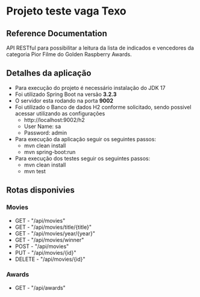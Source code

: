 # Projeto teste vaga Texo

## Reference Documentation
API RESTful para possibilitar a leitura da lista de indicados e vencedores
da categoria Pior Filme do Golden Raspberry Awards.

## Detalhes da aplicação
 - Para execução do projeto é necessário instalação do JDK 17
 - Foi utilizado Spring Boot na versão <b>3.2.3</b>
 - O servidor esta rodando na porta <b>9002</b>
 - Foi utilizado o Banco de dados H2 conforme solicitado, sendo possivel acessar utilizando as configurações
   - http://localhost:9002/h2
   - User Name: sa
   - Password: admin
 - Para execução da aplicação seguir os seguintes passos:
   - mvn clean install
   - mvn spring-boot:run
 - Para execução dos testes seguir os seguintes passos:
   - mvn clean install
   - mvn test

## Rotas disponivies
### Movies
   - GET    - "/api/movies"
   - GET    - "/api/movies/title/{title}"
   - GET    - "/api/movies/year/{year}"
   - GET    - "/api/movies/winner"
   - POST   - "/api/movies"
   - PUT    - "/api/movies/{id}"
   - DELETE - "/api/movies/{id}"

### Awards
   - GET    - "/api/awards"